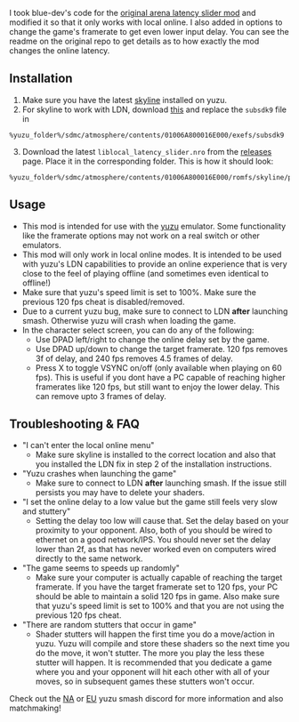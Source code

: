 I took blue-dev's code for the [original arena latency slider mod](https://github.com/blu-dev/arena-latency-slider) and modified it so that it only works with local online. I also added in options to change the game's framerate to get even lower input delay. You can see the readme on the original repo to get details as to how exactly the mod changes the online latency.

## Installation

1) Make sure you have the latest [skyline](https://github.com/skyline-dev/skyline/releases) installed on yuzu.
2) For skyline to work with LDN, download [this](https://drive.google.com/file/d/1f_idi29L7Poxg0Cljbi4oz9ubpukmdXY/view) and replace the `subsdk9` file in
```
%yuzu_folder%/sdmc/atmosphere/contents/01006A800016E000/exefs/subsdk9
```
3) Download the latest `liblocal_latency_slider.nro` from the [releases](https://github.com/saad-script/local-latency-slider/releases) page.
Place it in the corresponding folder. This is how it should look:
```
%yuzu_folder%/sdmc/atmosphere/contents/01006A800016E000/romfs/skyline/plugins/liblocal_latency_slider.nro
```

## Usage

- This mod is intended for use with the [yuzu](https://yuzu-emu.org/) emulator. Some functionality like the framerate options may not work on a real switch or other emulators.
- This mod will only work in local online modes. It is intended to be used with yuzu's LDN capabilities to provide an online experience that is very close to the feel of playing offline (and sometimes even identical to offline!)
- Make sure that yuzu's speed limit is set to 100%. Make sure the previous 120 fps cheat is disabled/removed.
- Due to a current yuzu bug, make sure to connect to LDN **after** launching smash. Otherwise yuzu will crash when loading the game.
- In the character select screen, you can do any of the following:
  - Use DPAD left/right to change the online delay set by the game.
  - Use DPAD up/down to change the target framerate. 120 fps removes 3f of delay, and 240 fps removes 4.5 frames of delay.
  - Press X to toggle VSYNC on/off (only available when playing on 60 fps). This is useful if you dont have a PC capable of reaching higher framerates like 120 fps, but still want to enjoy the lower delay. This can remove upto 3 frames of delay.

## Troubleshooting & FAQ

- "I can't enter the local online menu"
  - Make sure skyline is installed to the correct location and also that you installed the LDN fix in step 2 of the installation instructions.
- "Yuzu crashes when launching the game"
  - Make sure to connect to LDN **after** launching smash. If the issue still persists you may have to delete your shaders.
- "I set the online delay to a low value but the game still feels very slow and stuttery"
  - Setting the delay too low will cause that. Set the delay based on your proximity to your opponent. Also, both of you should be wired to ethernet on a good network/IPS. You should never set the delay lower than 2f, as that has never worked even on computers wired directly to the same network.
- "The game seems to speeds up randomly"
  - Make sure your computer is actually capable of reaching the target framerate. If you have the target framerate set to 120 fps, your PC should be able to maintain a solid 120 fps in game. Also make sure that yuzu's speed limit is set to 100% and that you are not using the previous 120 fps cheat.
- "There are random stutters that occur in game"
  - Shader stutters will happen the first time you do a move/action in yuzu. Yuzu will compile and store these shaders so the next time you do the move, it won't stutter. The more you play the less these stutter will happen. It is recommended that you dedicate a game where you and your opponent will hit each other with all of your moves, so in subsequent games these stutters won't occur.

Check out the [NA](https://discord.gg/jE9hTsmbjD) or [EU](https://discord.gg/yuzu-smash-meet-up-1051577844318339172) yuzu smash discord for more information and also matchmaking!
